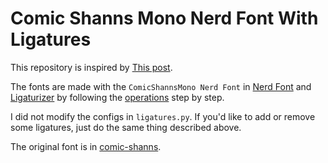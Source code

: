 # Comic Shanns Mono Nerd Font With Ligatures

This repository is inspired by [This post](https://www.reddit.com/r/emacs/comments/192ebvy/ive_sinned_glued_together_comic_sans_and_ligatures/).

The fonts are made with the `ComicShannsMono Nerd Font` in [Nerd Font](https://www.nerdfonts.com/font-downloads) and [Ligaturizer](https://github.com/ToxicFrog/Ligaturizer) by following the [operations](https://github.com/ToxicFrog/Ligaturizer?tab=readme-ov-file#using-the-script) step by step.

I did not modify the configs in `ligatures.py`. If you'd like to add or remove some ligatures, just do the same thing described above.

The original font is in [comic-shanns](https://github.com/shannpersand/comic-shanns).
